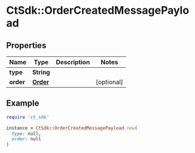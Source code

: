 # CtSdk::OrderCreatedMessagePayload

## Properties

| Name | Type | Description | Notes |
| ---- | ---- | ----------- | ----- |
| **type** | **String** |  |  |
| **order** | [**Order**](Order.md) |  | [optional] |

## Example

```ruby
require 'ct_sdk'

instance = CtSdk::OrderCreatedMessagePayload.new(
  type: null,
  order: null
)
```


